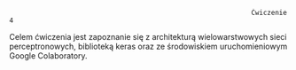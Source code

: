                                                                  Ćwiczenie 4
Celem ćwiczenia jest zapoznanie się z architekturą wielowarstwowych sieci perceptronowych, biblioteką keras oraz ze środowiskiem uruchomieniowym Google Colaboratory.
